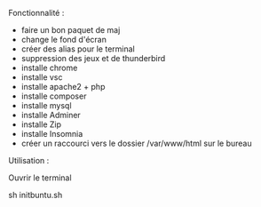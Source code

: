 Fonctionnalité :
- faire un bon paquet de maj
- change le fond d'écran
- créer des alias pour le terminal
- suppression des jeux et de thunderbird
- installe chrome
- installe vsc
- installe apache2 + php
- installe composer
- installe mysql
- installe Adminer
- installe  Zip
- installe Insomnia
- créer un raccourci vers le dossier /var/www/html sur le bureau

Utilisation :

Ouvrir le terminal

sh initbuntu.sh
